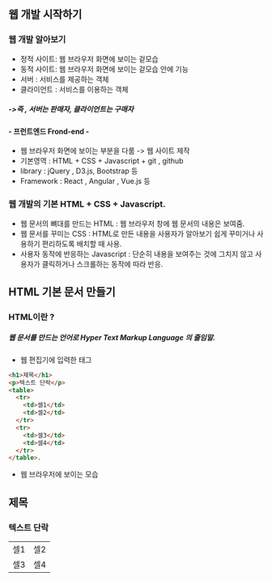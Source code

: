 ## 웹 개발 시작하기  
### 웹 개발 알아보기  
* 정적 사이트: 웹 브라우저 화면에 보이는 겉모습  
* 동적 사이트: 웹 브라우저 화면에 보이는 겉모습 안에 기능  
* 서버 : 서비스를 제공하는 객체  
* 클라이언트 : 서비스를 이용하는 객체  
#####  ->즉 , 서버는 판매자, 클라이언트는 구매자

#### - 프런트엔드 Frond-end -
* 웹 브라우저 화면에 보이는 부분을 다룸 -> 웹 사이트 제작  
* 기본영역 : HTML + CSS + Javascript + git , github 
* library : jQuery , D3.js, Bootstrap 등  
* Framework : React , Angular , Vue.js 등 

### 웹 개발의 기본 HTML + CSS + Javascript.
* 웹 문서의 뼈대를 만드는 HTML : 웹 브라우저 창에 웹 문서의 내용은 보여줌.  
* 웹 문서를 꾸미는 CSS : HTML로 만든 내용을 사용자가 알아보기 쉽게 꾸미거나 사용하기 편리하도록 배치할 때 사용.  
* 사용자 동작에 반응하는 Javascript : 단순히 내용을 보여주는 것에 그치지 않고 사용자가 클릭하거나 스크롤하는 동작에 따라 반응.  

## HTML 기본 문서 만들기  
### HTML이란 ?  
##### 웹 문서를 만드는 언어로  Hyper Text Markup Language 의 줄임말.  

* 웹 편집기에 입력한 태그  
```html 
<h1>제목</h1>  
<p>텍스트 단락</p>
<table>
  <tr>
    <td>셀1</td>
    <td>셀2</td>
  </tr>
  <tr>
    <td>셀3</td>
    <td>셀4</td>
  </tr>
</table>. 
```

* 웹 브라우저에 보이는 모습  

## 제목   

### 텍스트 단락 
|     |    |
|-----|----|
| 셀1 | 셀2 |  
| 셀3 | 셀4 |








